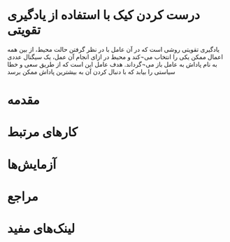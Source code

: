 # درست کردن کیک با استفاده از یادگیری تقویتی
یادگیری تقویتی روشی است که در آن عامل با در نظر گرفتن حالت محیط، از بین همه اعمال ممکن یکی را انتخاب می¬کند و محیط در ازای انجام آن عمل، یک سیگنال عددی به نام پاداش به عامل باز می¬گرداند. هدف عامل این است که از طریق سعی و خطا سیاستی را بیابد که با دنبال کردن آن به بیشترین پاداش ممکن برسد
# مقدمه

# کارهای مرتبط

# آزمایش‌ها

# مراجع

# لینک‌های مفید
